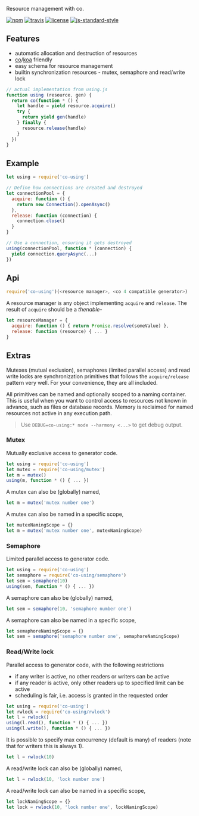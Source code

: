 Resource management with co.

[![npm][npm-badge]][npm-url]
[![travis][ci-badge]][ci-url]
[![license][lic-badge]](LICENSE.md)
[![js-standard-style][style-badge]][style-url]

## Features
- automatic allocation and destruction of resources
- [co](https://www.npmjs.com/package/co)/[koa](https://www.npmjs.com/package/koa) friendly
- easy schema for resource management
- builtin synchronization resources - mutex, semaphore and read/write lock

```js
// actual implementation from using.js
function using (resource, gen) {
  return co(function * () {
    let handle = yield resource.acquire()
    try {
      return yield gen(handle)
    } finally {
      resource.release(handle)
    }
  })
}
```

## Example
```js
let using = require('co-using')

// Define how connections are created and destroyed
let connectionPool = {
  acquire: function () {
    return new Connection().openAsync()
  },
  release: function (connection) {
    connection.close()
  }
}

// Use a connection, ensuring it gets destroyed
using(connectionPool, function * (connection) {
  yield connection.queryAsync(...)
})
```

## Api

```js
require('co-using')(<resource manager>, <co 4 compatible generator>)
```

A resource manager is any object implementing ```acquire``` and ```release```.
The result of ```acquire``` should be a _thenable_-
```js
let resourceManager = {
  acquire: function () { return Promise.resolve(someValue) },
  release: function (resource) { ... }
}
```

## Extras

Mutexes (mutual exclusion), semaphores (limited parallel access) and read write locks are synchronization primitives that follows the ```acquire/release``` pattern very well. For your convenience, they are all included.

All primitives can be named and optionally scoped to a naming container. This is useful when you want to control access to resources not known in advance, such as files or database records. Memory is reclaimed for named resources not active in any execution path.

> Use ```DEBUG=co-using:* node --harmony <...>``` to get debug output.

### Mutex
Mutually exclusive access to generator code.

```js
let using = require('co-using')
let mutex = require('co-using/mutex')
let m = mutex()
using(m, function * () { ... })
```
A mutex can also be (globally) named,
```js
let m = mutex('mutex number one')
```
A mutex can also be named in a specific scope,
```javascript
let mutexNamingScope = {}
let m = mutex('mutex number one', mutexNamingScope)
```

### Semaphore
Limited parallel access to generator code.

```js
let using = require('co-using')
let semaphore = require('co-using/semaphore')
let sem = semaphore(10)
using(sem, function * () { ... })
```
A semaphore can also be (globally) named,
```js
let sem = semaphore(10, 'semaphore number one')
```
A semaphore can also be named in a specific scope,
```js
let semaphoreNamingScope = {}
let sem = semaphore('semaphore number one', semaphoreNamingScope)
```

### Read/Write lock
Parallel access to generator code, with the following restrictions
- if any writer is active, no other readers or writers can be active
- if any reader is active, only other readers up to specified limit can be active
- scheduling is fair, i.e. access is granted in the requested order

```js
let using = require('co-using')
let rwlock = require('co-using/rwlock')
let l = rwlock()
using(l.read(), function * () { ... })
using(l.write(), function * () { ... })
```

It is possible to specify max concurrency (default is many) of readers (note that for writers this is always 1).
```js
let l = rwlock(10)
```

A read/write lock can also be (globally) named,
```js
let l = rwlock(10, 'lock number one')
```
A read/write lock can also be named in a specific scope,
```js
let lockNamingScope = {}
let lock = rwlock(10, 'lock number one', lockNamingScope)
```

[npm-badge]: https://img.shields.io/npm/v/co-using.svg?style=flat
[npm-url]: https://npmjs.org/package/co-using
[ci-badge]: https://img.shields.io/travis/jlarsson/co-using.svg?style=flat
[ci-url]: https://travis-ci.org/jlarsson/co-using
[lic-badge]: https://img.shields.io/npm/l/co-using.svg?style=flat
[style-badge]: https://img.shields.io/badge/code%20style-standard-brightgreen.svg?style=flat
[style-url]: https://github.com/feross/standard
